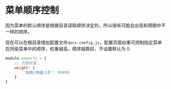 # 菜单顺序控制

因为菜单的默认顺序是根据目录读取顺序决定的，所以很有可能会出现和预期中不一样的顺序。

现在可以在根目录增加配置文件```docs.config.js```，配置页面权重可控制指定菜单在同级菜单中的顺序，权重越高，顺序越靠前，不设置默认为 0

```js
module.exports = {
    // 页面权重
    weight: {
        '指南/快速上手': 99999
    }
}
```